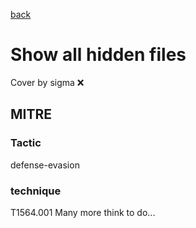 [back](../index.md)
# Show all hidden files
Cover by sigma :x: 
## MITRE
### Tactic
defense-evasion
### technique
T1564.001
Many more think to do...